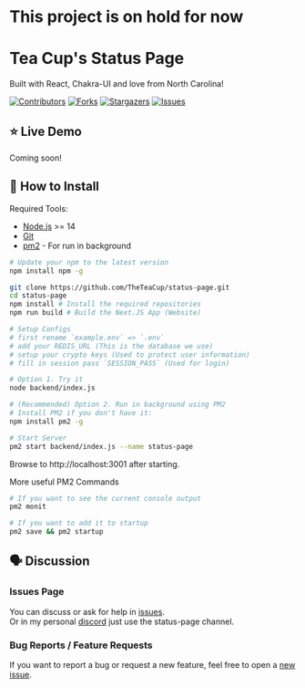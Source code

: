 # This project is on hold for now

# Tea Cup's Status Page

Built with React, Chakra-UI and love from North Carolina!

[![Contributors][contributors-shield]][contributors-url]
[![Forks][forks-shield]][forks-url]
[![Stargazers][stars-shield]][stars-url]
[![Issues][issues-shield]][issues-url]

## ⭐ Live Demo

Coming soon!

## 🔧 How to Install

Required Tools:

- [Node.js](https://nodejs.org/en/download/) >= 14
- [Git](https://git-scm.com/downloads)
- [pm2](https://pm2.keymetrics.io/) - For run in background

```bash
# Update your npm to the latest version
npm install npm -g

git clone https://github.com/TheTeaCup/status-page.git
cd status-page
npm install # Install the required repositories
npm run build # Build the Next.JS App (Website)

# Setup Configs
# first rename `example.env` => `.env`
# add your REDIS_URL (This is the database we use)
# setup your crypto keys (Used to protect user information)
# fill in session pass `SESSION_PASS` (Used for login)

# Option 1. Try it
node backend/index.js

# (Recommended) Option 2. Run in background using PM2
# Install PM2 if you don't have it: 
npm install pm2 -g

# Start Server
pm2 start backend/index.js --name status-page


```

Browse to http://localhost:3001 after starting.

More useful PM2 Commands

```bash
# If you want to see the current console output
pm2 monit

# If you want to add it to startup
pm2 save && pm2 startup
```

## 🗣️ Discussion

### Issues Page

You can discuss or ask for help in [issues](https://github.com/TheTeaCup/status-page/issues). <br/>
Or in my personal [discord](https://discord.gg/v9sfD3JNEH) just use the status-page channel.

### Bug Reports / Feature Requests

If you want to report a bug or request a new feature, feel free to open
a [new issue](https://github.com/TheTeaCup/status-page/issues).


[contributors-shield]: https://img.shields.io/github/contributors/TheTeaCup/status-page.svg?style=for-the-badge

[contributors-url]: https://github.com/TheTeaCup/status-page/graphs/contributors

[forks-shield]: https://img.shields.io/github/forks/TheTeaCup/status-page.svg?style=for-the-badge

[forks-url]: https://github.com/TheTeaCup/status-page/network/members

[stars-shield]: https://img.shields.io/github/stars/TheTeaCup/status-page.svg?style=for-the-badge

[stars-url]: https://github.com/TheTeaCup/status-page/stargazers

[issues-shield]: https://img.shields.io/github/issues/TheTeaCup/status-page.svg?style=for-the-badge

[issues-url]: https://github.com/TheTeaCup/status-page/issues
